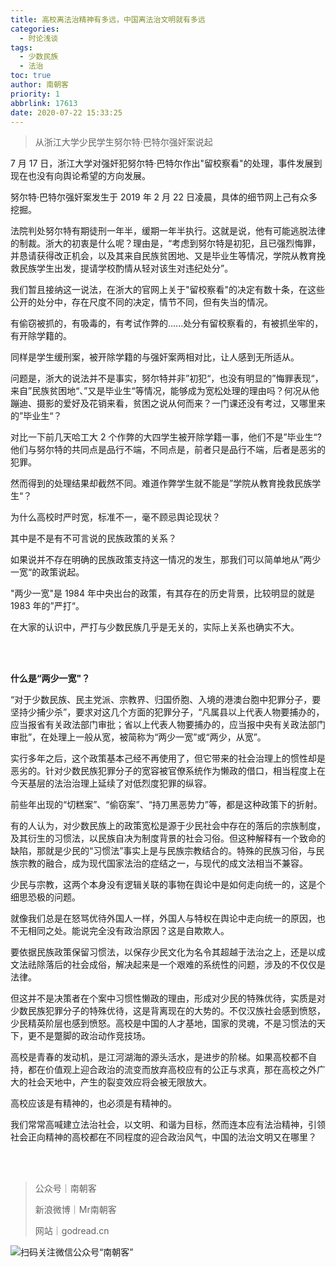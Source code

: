 ```yaml
---
title: 高校离法治精神有多远，中国离法治文明就有多远
categories:
  - 时论浅谈
tags:
  - 少数民族
  - 法治
toc: true
author: 南朝客
priority: 1
abbrlink: 17613
date: 2020-07-22 15:33:25
---
```


> 从浙江大学少民学生努尔特·巴特尔强奸案说起

<!-- more -->

7 月 17 日，浙江大学对强奸犯努尔特·巴特尔作出"留校察看"的处理，事件发展到现在也没有向舆论希望的方向发展。

努尔特·巴特尔强奸案发生于 2019​ 年 2 月 22 日凌晨，具体的细节网上己有众多挖掘。

法院判处努尔特有期徒刑一年半，缓期一年半执行。这就是说，他有可能逃脱法律的制裁。浙大的初衷是什么呢？理由是，“考虑到努尔特是初犯，且已强烈悔罪，并恳请获得改正机会，以及其来自民族贫困地、又是毕业生等情况，学院从教育挽救民族学生出发，提请学校酌情从轻对该生对违纪处分”。

我们暂且接纳这一说法，在浙大的官网上关于"留校察看"的决定有数十条，在这些公开的处分中，存在尺度不同的决定，情节不同，但有失当的情况。

有偷窃被抓的，有吸毒的，有考试作弊的......处分有留校察看的，有被抓坐牢的，有开除学籍的。

同样是学生缓刑案，被开除学籍的与强奸案两相对比，让人感到无所适从。

问题是，浙大的说法并不是事实，努尔特并非”初犯“，也没有明显的”悔罪表现“，来自”民族贫困地“、”又是毕业生“等情况，能够成为宽松处理的理由吗？何况从他蹦迪、摄影的爱好及花销来看，贫困之说从何而来？一门课还没有考过，又哪里来的”毕业生“？

对比一下前几天哈工大 2 个作弊的大四学生被开除学籍一事，他们不是”毕业生“?他们与努尔特的共同点是品行不端，不同点是，前者只是品行不端，后者是恶劣的犯罪。

然而得到的处理结果却截然不同。难道作弊学生就不能是”学院从教育挽救民族学生“？

为什么高校时严时宽，标准不一，毫不顾忌舆论现状？

其中是不是有不可言说的民族政策的关系？

如果说并不存在明确的民族政策支持这一情况的发生，那我们可以简单地从”两少一宽“的政策说起。

"两少一宽"是 1984 年中央出台的政策，有其存在的历史背景，比较明显的就是 1983 年的”严打“。

在大家的认识中，严打与少数民族几乎是无关的，实际上关系也确实不大。

<br>
<br>

**什么是“两少一宽"？**

“对于少数民族、民主党派、宗教界、归国侨胞、入境的港澳台胞中犯罪分子，要坚持少捕少杀”，要求对这几个方面的犯罪分子，“凡属县以上代表人物要捕办的，应当报省有关政法部门审批；省以上代表人物要捕办的，应当报中央有关政法部门审批”，在处理上一般从宽，被简称为“两少一宽”或“两少，从宽”。

实行多年之后，这个政策基本己经不再使用了，但它带来的社会治理上的惯性却是恶劣的。针对少数民族犯罪分子的宽容被官僚系统作为懒政的借口，相当程度上在今天基层的法治治理上延续了对低烈度犯罪的纵容。

前些年出现的“切糕案”、“偷窃案”、“持刀黑恶势力”等，都是这种政策下的折射。

有的人认为，对少数民族上的政策宽松是源于少民社会中存在的落后的宗族制度，及其衍生的习惯法，以民族自决为制度背景的社会习俗。但这种解释有一个致命的缺陷，那就是少民的“习惯法”事实上是与民族宗教结合的。特殊的民族习俗，与民族宗教的融合，成为现代国家法治的症结之一，与现代的成文法相当不兼容。

少民与宗教，这两个本身没有逻辑关联的事物在舆论中是如何走向统一的，这是个细思恐极的问题。

就像我们总是在怒骂优待外国人一样，外国人与特权在舆论中走向统一的原因，也不无相同之处。能说完全没有政治原因？这是自欺欺人。

要依据民族政策保留习惯法，以保存少民文化为名令其超越于法治之上，还是以成文法祛除落后的社会成俗，解决起来是一个艰难的系统性的问题，涉及的不仅仅是法律。

但这并不是决策者在个案中习惯性懒政的理由，形成对少民的特殊优待，实质是对少数民族犯罪分子的特殊优待，这是背离现在的大势的。不仅汉族社会感到愤怒，少民精英阶层也感到愤怒。高校是中国的人才基地，国家的灵魂，不是习惯法的天下，更不是蹩脚的政治动作竞技场。

高校是青春的发动机，是江河湖海的源头活水，是进步的阶梯。如果高校都不自持，都在价值观上迎合政治的流变而放弃高校应有的公正与求真，那在高校之外广大的社会天地中，产生的裂变效应将会被无限放大。

高校应该是有精神的，也必须是有精神的。

我们常常高喊建立法治社会，以文明、和谐为目标，然而连本应有法治精神，引领社会正向精神的高校都在不同程度的迎合政治风气，中国的法治文明又在哪里？

<br>

<br>

> 公众号｜南朝客
>
> 新浪微博｜Mr南朝客
>
> 网站｜godread.cn



![扫码关注微信公众号“南朝客”](http://write.godread.cn/permanent/wxsearch-nck.jpg)